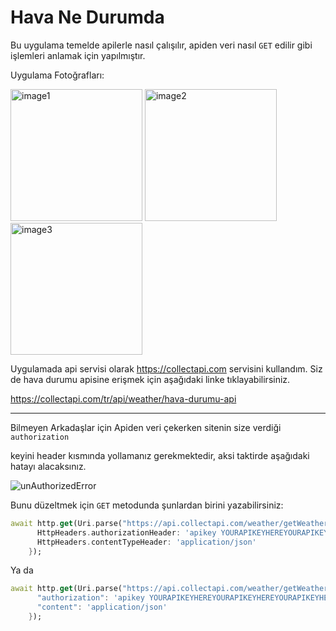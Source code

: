 # Hava Ne Durumda

Bu uygulama temelde apilerle nasıl çalışılır, apiden veri nasıl `GET` edilir gibi işlemleri anlamak için yapılmıştır.

Uygulama Fotoğrafları:

<img title="" src="file:///D:/VSCodeProjects/FlutterProjects/havanedurumda/images/ss1.png" alt="image1" width="211"> <img title="" src="file:///D:/VSCodeProjects/FlutterProjects/havanedurumda/images/ss2.png" alt="image2" width="211" data-align="inline"> <img title="" src="file:///D:/VSCodeProjects/FlutterProjects/havanedurumda/images/ss3.png" alt="image3" width="211">

Uygulamada api servisi olarak https://collectapi.com servisini kullandım. Siz de hava durumu apisine erişmek için aşağıdaki linke tıklayabilirsiniz.

https://collectapi.com/tr/api/weather/hava-durumu-api

---

Bilmeyen Arkadaşlar için Apiden veri çekerken sitenin size verdiği `authorization`

keyini header kısmında yollamanız gerekmektedir, aksi taktirde aşağıdaki hatayı alacaksınız.

![unAuthorizedError](D:\VSCodeProjects\FlutterProjects\havanedurumda\images\unAuthorized.png)

Bunu düzeltmek için `GET` metodunda şunlardan birini yazabilirsiniz:

```dart
await http.get(Uri.parse("https://api.collectapi.com/weather/getWeather?data.lang=tr&data.city=$city"), headers: {
      HttpHeaders.authorizationHeader: 'apikey YOURAPIKEYHEREYOURAPIKEYHEREYOURAPIKEYHERE',
      HttpHeaders.contentTypeHeader: 'application/json'
    });
```

Ya da

```dart
await http.get(Uri.parse("https://api.collectapi.com/weather/getWeather?data.lang=tr&data.city=$city"), headers: {
      "authorization": 'apikey YOURAPIKEYHEREYOURAPIKEYHEREYOURAPIKEYHERE',
      "content": 'application/json'
    });
```
